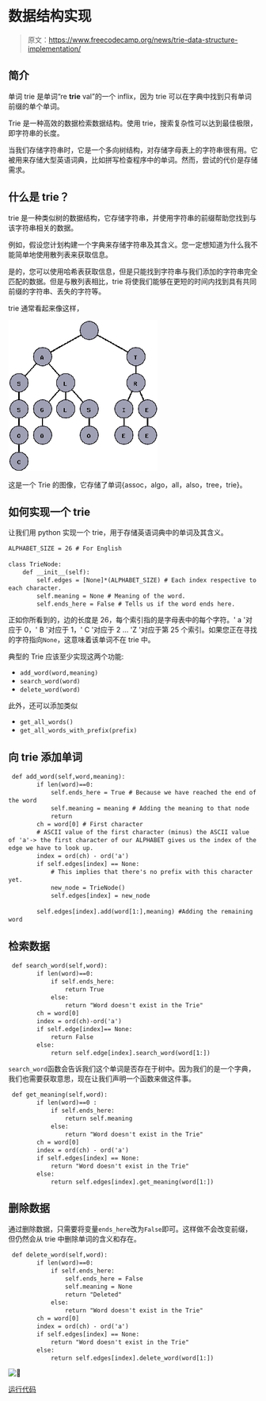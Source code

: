 # 数据结构实现

> 原文：<https://www.freecodecamp.org/news/trie-data-structure-implementation/>

## **简介**

单词 trie 是单词“re ****trie**** val”的一个 inflix，因为 trie 可以在字典中找到只有单词前缀的单个单词。

Trie 是一种高效的数据检索数据结构。使用 trie，搜索复杂性可以达到最佳极限，即字符串的长度。

当我们存储字符串时，它是一个多向树结构，对存储字母表上的字符串很有用。它被用来存储大型英语词典，比如拼写检查程序中的单词。然而，尝试的代价是存储需求。

## 什么是 trie？

trie 是一种类似树的数据结构，它存储字符串，并使用字符串的前缀帮助您找到与该字符串相关的数据。

例如，假设您计划构建一个字典来存储字符串及其含义。您一定想知道为什么我不能简单地使用散列表来获取信息。

是的，您可以使用哈希表获取信息，但是只能找到字符串与我们添加的字符串完全匹配的数据。但是与散列表相比，trie 将使我们能够在更短的时间内找到具有共同前缀的字符串、丢失的字符等。

trie 通常看起来像这样，

![Trie](img/cd3fa234b172914e1554c2e1b901ec6e.png)

这是一个 Trie 的图像，它存储了单词{assoc，algo，all，also，tree，trie}。

## **如何实现一个 trie**

让我们用 python 实现一个 trie，用于存储英语词典中的单词及其含义。

```
ALPHABET_SIZE = 26 # For English

class TrieNode:
	def __init__(self):
		self.edges = [None]*(ALPHABET_SIZE) # Each index respective to each character.
		self.meaning = None # Meaning of the word.
		self.ends_here = False # Tells us if the word ends here.
```

正如你所看到的，边的长度是 26，每个索引指的是字母表中的每个字符。' a '对应于 0，' B '对应于 1，' C '对应于 2 … 'Z '对应于第 25 个索引。如果您正在寻找的字符指向`None`，这意味着该单词不在 trie 中。

典型的 Trie 应该至少实现这两个功能:

*   `add_word(word,meaning)`
*   `search_word(word)`
*   `delete_word(word)`

此外，还可以添加类似

*   `get_all_words()`
*   `get_all_words_with_prefix(prefix)`

## 向 trie 添加单词

```
 def add_word(self,word,meaning):
		if len(word)==0:
			self.ends_here = True # Because we have reached the end of the word
			self.meaning = meaning # Adding the meaning to that node
			return
		ch = word[0] # First character
		# ASCII value of the first character (minus) the ASCII value of 'a'-> the first character of our ALPHABET gives us the index of the edge we have to look up.
		index = ord(ch) - ord('a')
		if self.edges[index] == None:
			# This implies that there's no prefix with this character yet.
			new_node = TrieNode()
			self.edges[index] = new_node

		self.edges[index].add(word[1:],meaning) #Adding the remaining word
```

## 检索数据

```
 def search_word(self,word):
		if len(word)==0:
			if self.ends_here:
				return True
			else:
				return "Word doesn't exist in the Trie"
		ch = word[0]
		index = ord(ch)-ord('a')
		if self.edge[index]== None:
			return False
		else:
			return self.edge[index].search_word(word[1:])
```

`search_word`函数会告诉我们这个单词是否存在于树中。因为我们的是一个字典，我们也需要获取意思，现在让我们声明一个函数来做这件事。

```
 def get_meaning(self,word):
		if len(word)==0 :
			if self.ends_here:
				return self.meaning
			else:
				return "Word doesn't exist in the Trie"
		ch = word[0]
		index = ord(ch) - ord('a')
		if self.edges[index] == None:
			return "Word doesn't exist in the Trie"
		else:
			return self.edges[index].get_meaning(word[1:])
```

## 删除数据

通过删除数据，只需要将变量`ends_here`改为`False`即可。这样做不会改变前缀，但仍然会从 trie 中删除单词的含义和存在。

```
 def delete_word(self,word):
		if len(word)==0:
			if self.ends_here:
				self.ends_here = False
				self.meaning = None
				return "Deleted"
			else:
				return "Word doesn't exist in the Trie"
		ch = word[0]
		index = ord(ch) - ord('a')
		if self.edges[index] == None:
			return "Word doesn't exist in the Trie"
		else:
			return self.edges[index].delete_word(word[1:])
```

![:rocket:](img/914577d44204781cbe2fdc1ab7e55f0b.png ":rocket:")

[运行代码](https://repl.it/CWbr)